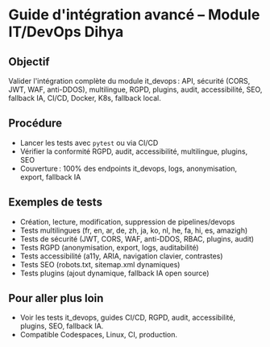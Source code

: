 # Guide d'intégration avancé – Module IT/DevOps Dihya

## Objectif
Valider l'intégration complète du module it_devops : API, sécurité (CORS, JWT, WAF, anti-DDOS), multilingue, RGPD, plugins, audit, accessibilité, SEO, fallback IA, CI/CD, Docker, K8s, fallback local.

## Procédure
- Lancer les tests avec `pytest` ou via CI/CD
- Vérifier la conformité RGPD, audit, accessibilité, multilingue, plugins, SEO
- Couverture : 100% des endpoints it_devops, logs, anonymisation, export, fallback IA

## Exemples de tests
- Création, lecture, modification, suppression de pipelines/devops
- Tests multilingues (fr, en, ar, de, zh, ja, ko, nl, he, fa, hi, es, amazigh)
- Tests de sécurité (JWT, CORS, WAF, anti-DDOS, RBAC, plugins, audit)
- Tests RGPD (anonymisation, export, logs, auditabilité)
- Tests accessibilité (a11y, ARIA, navigation clavier, contrastes)
- Tests SEO (robots.txt, sitemap.xml dynamiques)
- Tests plugins (ajout dynamique, fallback IA open source)

## Pour aller plus loin
- Voir les tests it_devops, guides CI/CD, RGPD, audit, accessibilité, plugins, SEO, fallback IA.
- Compatible Codespaces, Linux, CI, production.
